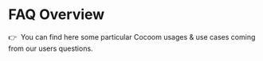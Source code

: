 # FAQ Overview

👉&nbsp;&nbsp;You can find here some particular Cocoom usages & use cases coming from our users questions.
